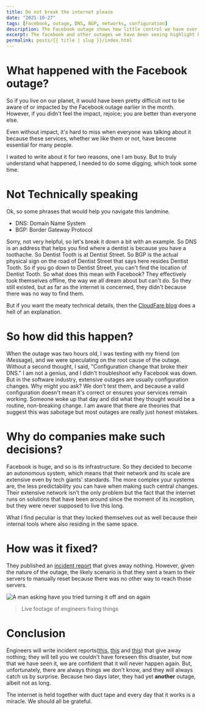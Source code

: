 ```yaml
---
title: Do not break the internet please
date: "2021-10-27"
tags: [Facebook, outage, DNS, BGP, networks, configuration]
description: The Facebook outage shows how little control we have over the Internet 
excerpt: The facebook and other outages we have been seeing highlight how fragile the underlying infrastructure for the internet is. 
permalink: posts/{{ title | slug }}/index.html
---
```

  
 
# What happened with the Facebook outage?
So if you live on our planet, it would have been pretty difficult not to be aware of or impacted by the Facebook outage earlier in the month. However, if you didn't feel the impact, rejoice; you are better than everyone else.  

Even without impact, it's hard to miss when everyone was talking about it because these services, whether we like them or not, have become essential for many people. 

I waited to write about it for two reasons, one I am busy. But to truly understand what happened, I needed to do some digging, which took some time. 

# Not Technically speaking
Ok, so some phrases that would help you navigate this landmine.

- DNS: Domain Name System
- BGP: Border Gateway Protocol

Sorry, not very helpful, so let's break it down a bit with an example. So DNS is an address that helps you find where a dentist is because you have a toothache. So Dentist Tooth is at Dentist Street. So BGP is the actual physical sign on the road of Dentist Street that says here resides Dentist Tooth. So if you go down to  Dentist Street, you can't find the location of  Dentist Tooth. So what does this mean with Facebook? They effectively took themselves offline, the way we all dream about but can't do. So they still existed, but as far as the internet is concerned, they didn't because there was no way to find them. 

But if you want the meaty technical details, then the [CloudFare blog](https://blog.cloudflare.com/october-2021-facebook-outage/) does a hell of an explanation.

# So how did this happen?
When the outage was two hours old, I was texting with my friend (on iMessage), and we were speculating on the root cause of the outage. Without a second thought, I said, "Configuration change that broke their DNS." I am not a genius, and I didn't troubleshoot why Facebook was down. But in the software industry, extensive outages are usually configuration changes. Why might you ask? We don't test them, and because a valid configuration doesn't mean it's correct or ensures your services remain working. Someone woke up that day and did what they thought would be a routine, non-breaking change. I am aware that there are theories that suggest this was sabotage but most outages are really just honest mistakes. 

# Why do companies make such decisions?
Facebook is huge, and so is its infrastructure. So they decided to become an autonomous system, which means that their network and its scale are extensive even by tech giants' standards. The more complex your systems are, the less predictability you can have when making such central changes. Their extensive network isn't the only problem but the fact that the internet runs on solutions that have been around since the moment of its inception, but they were never supposed to live this long.

What I find peculiar is that they locked themselves out as well because their internal tools where also residing in the same space. 
# How was it fixed?

They published an [incident report](https://engineering.fb.com/2021/10/04/networking-traffic/outage/) that gives away nothing. However, given the nature of the outage, the likely scenario is that they sent a team to their servers to manually reset because there was no other way to reach those servers.

![A man asking have you tried turning it off and on again](../../images/restart.jpeg "Live footage of engineers fixing things")
> Live footage of engineers fixing things

# Conclusion
Engineers will write incident reports([this](https://www.fastly.com/blog/summary-of-june-8-outage), [this](https://blog.cloudflare.com/how-verizon-and-a-bgp-optimizer-knocked-large-parts-of-the-internet-offline-today/) and [this](https://abcnews.go.com/Technology/wireStory/latest-twitter-appears-back-outage-64276132)) that give away nothing; they will tell you we couldn't have foreseen this disaster, but now that we have seen it, we are confident that it will never happen again. But, unfortunately, there are always things we don't know, and they will always catch us by surprise. Because two days later, they had yet **another** outage, albeit not as long.

The internet is held together with duct tape and every day that it works is a miracle. We should all be grateful.